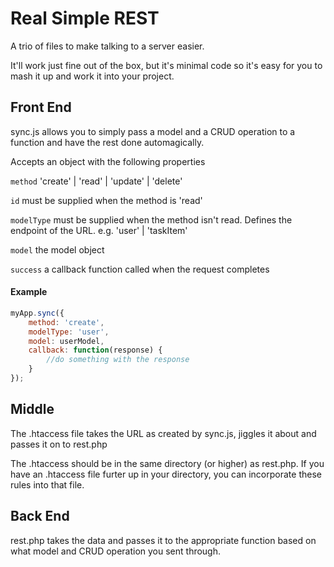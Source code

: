 # Real Simple REST
A trio of files to make talking to a server easier.

It'll work just fine out of the box, but it's minimal code so it's easy for you to mash it up and work it into your project.


## Front End
sync.js allows you to simply pass a model and a CRUD operation to a function and have the rest done automagically.

Accepts an object with the following properties

`method` 'create' | 'read' | 'update' | 'delete'

`id` must be supplied when the method is 'read'

`modelType` must be supplied when the method isn't read. Defines the endpoint of the URL. e.g. 'user' | 'taskItem'

`model` the model object

`success` a callback function called when the request completes

#### Example
```javascript
myApp.sync({
	method: 'create',
	modelType: 'user',
	model: userModel,
	callback: function(response) {
		//do something with the response
	}
});
```

## Middle
The .htaccess file takes the URL as created by sync.js, jiggles it about and passes it on to rest.php

The .htaccess should be in the same directory (or higher) as rest.php. If you have an .htaccess file furter up in your directory, you can incorporate these rules into that file.


## Back End
rest.php takes the data and passes it to the appropriate function based on what model and CRUD operation you sent through.